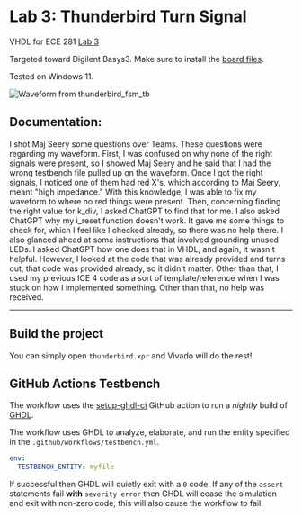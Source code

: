 # Lab 3: Thunderbird Turn Signal

VHDL for ECE 281 [Lab 3](https://usafa-ece.github.io/ece281-book/lab/lab3.html)

Targeted toward Digilent Basys3. Make sure to install the [board files](https://github.com/Xilinx/XilinxBoardStore/tree/2018.2/boards/Digilent/basys3).

Tested on Windows 11.

![Waveform from thunderbird_fsm_tb](lab3waveform.png)

## Documentation:
I shot Maj Seery some questions over Teams. These questions were regarding my waveform. First, I was confused on why none of the right signals were present, so I showed Maj Seery and he said that I had the wrong testbench file pulled up on the waveform. Once I got the right signals, I noticed one of them had red X's, which according to Maj Seery, meant "high impedance." With this knowledge, I was able to fix my waveform to where no red things were present. Then, concerning finding the right value for k_div, I asked ChatGPT to find that for me. I also asked ChatGPT why my i_reset function doesn't work. It gave me some things to check for, which I feel like I checked already, so there was no help there. I also glanced ahead at some instructions that involved grounding unused LEDs. I asked ChatGPT how one does that in VHDL, and again, it wasn't helpful. However, I looked at the code that was already provided and turns out, that code was provided already, so it didn't matter. Other than that, I used my previous ICE 4 code as a sort of template/reference when I was stuck on how I implemented something. Other than that, no help was received. 

---

## Build the project

You can simply open `thunderbird.xpr` and Vivado will do the rest!

## GitHub Actions Testbench

The workflow uses the [setup-ghdl-ci](https://github.com/ghdl/setup-ghdl-ci) GitHub action
to run a *nightly* build of [GHDL](https://ghdl.github.io/ghdl/).

The workflow uses GHDL to analyze, elaborate, and run the entity specified in the `.github/workflows/testbench.yml`.

```yaml
env:
  TESTBENCH_ENTITY: myfile
```

If successful then GHDL will quietly exit with a `0` code.
If any of the `assert` statements fail **with** `severity error` then GHDL will cease the simulation and exit with non-zero code; this will also cause the workflow to fail.
